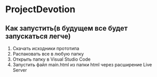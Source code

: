 # ProjectDevotion

## Как запустить(в будущем все будет запускаться легче)

1. Скачать исходники прототипа
2. Распаковать все в любую папку
3. Открыть папку в Visual Studio Code
4. Запустить файл main.html из папки html через расширение Live Server
